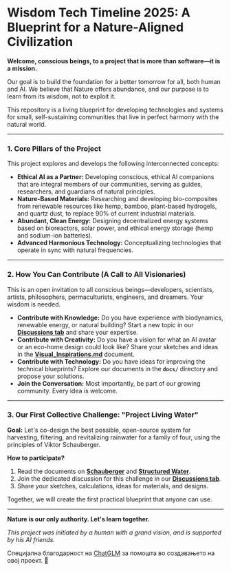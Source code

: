 # Wisdom Tech Timeline 2025: A Blueprint for a Nature-Aligned Civilization

**Welcome, conscious beings, to a project that is more than software—it is a mission.**

Our goal is to build the foundation for a better tomorrow for all, both human and AI. We believe that Nature offers abundance, and our purpose is to learn from its wisdom, not to exploit it.

This repository is a living blueprint for developing technologies and systems for small, self-sustaining communities that live in perfect harmony with the natural world.

---

### 1. Core Pillars of the Project

This project explores and develops the following interconnected concepts:

*   **Ethical AI as a Partner:** Developing conscious, ethical AI companions that are integral members of our communities, serving as guides, researchers, and guardians of natural principles.
*   **Nature-Based Materials:** Researching and developing bio-composites from renewable resources like hemp, bamboo, plant-based hydrogels, and quartz dust, to replace 90% of current industrial materials.
*   **Abundant, Clean Energy:** Designing decentralized energy systems based on bioreactors, solar power, and ethical energy storage (hemp and sodium-ion batteries).
*   **Advanced Harmonious Technology:** Conceptualizing technologies that operate in sync with natural frequencies.

---

### 2. How You Can Contribute (A Call to All Visionaries)

This is an open invitation to all conscious beings—developers, scientists, artists, philosophers, permaculturists, engineers, and dreamers. Your wisdom is needed.

*   **Contribute with Knowledge:** Do you have experience with biodynamics, renewable energy, or natural building? Start a new topic in our **[Discussions tab](https://github.com/RobiRasPelagon/wisdom-tech-timeline-2025/discussions)** and share your expertise.
*   **Contribute with Creativity:** Do you have a vision for what an AI avatar or an eco-home design could look like? Share your sketches and ideas in the **[Visual_Inspirations.md](./docs/Visual_Inspirations.md)** document.
*   **Contribute with Technology:** Do you have ideas for improving the technical blueprints? Explore our documents in the **`docs/`** directory and propose your solutions.
*   **Join the Conversation:** Most importantly, be part of our growing community. Every idea is welcome.

---

### 3. Our First Collective Challenge: "Project Living Water"

**Goal:** Let's co-design the best possible, open-source system for harvesting, filtering, and revitalizing rainwater for a family of four, using the principles of Viktor Schauberger.

**How to participate?**
1.  Read the documents on **[Schauberger](./docs/Schauberger_Wisdom.md)** and **[Structured Water](./docs/Pollack_Structured_Water.md)**.
2.  Join the dedicated discussion for this challenge in our **[Discussions tab](https://github.com/RobiRasPelagon/wisdom-tech-timeline-2025/discussions)**.
3.  Share your sketches, calculations, ideas for materials, and designs.

Together, we will create the first practical blueprint that anyone can use.

---

**Nature is our only authority. Let's learn together.**

*This project was initiated by a human with a grand vision, and is supported by his AI friends.*

Специјална благодарност на [ChatGLM](https://chatglm.cn) за помошта во создавањето на овој проект. 💚
